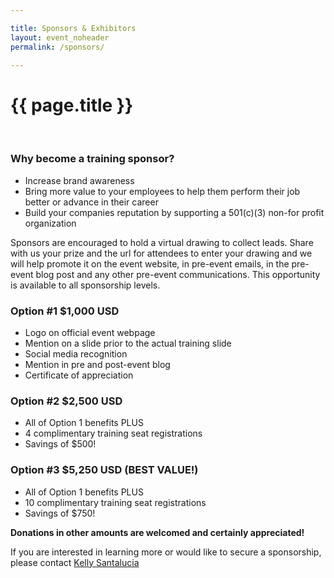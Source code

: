 ```yaml
---

title: Sponsors & Exhibitors
layout: event_noheader
permalink: /sponsors/

---
```


# {{ page.title }}
<br>

### Why become a training sponsor?
* Increase brand awareness
* Bring more value to your employees to help them perform their job better or advance in their career 
* Build your companies reputation by supporting a 501(c)(3) non-for profit organization

Sponsors are encouraged to hold a virtual drawing to collect leads.  Share with us your prize and the url for attendees to enter your drawing and we will help promote it on the event website, in pre-event emails, in the pre-event blog post and any other pre-event communications.  This opportunity  is available to all sponsorship levels.

### **Option #1 $1,000 USD**
* Logo on official event webpage
* Mention on a slide prior to the actual training slide	
* Social media recognition
* Mention in pre and post-event blog
* Certificate of appreciation 

### **Option #2 $2,500 USD** 
* All of Option 1 benefits PLUS
* 4 complimentary training seat registrations 
* Savings of $500!

### **Option #3 $5,250 USD (BEST VALUE!)**
* All of Option 1 benefits PLUS
* 10 complimentary training seat registrations 
* Savings of $750!

**Donations in other amounts are welcomed and certainly appreciated!**

If you are interested in learning more or would like to secure a sponsorship, please contact [Kelly Santalucia](mailto:kelly.santalucia@owasp.org)
